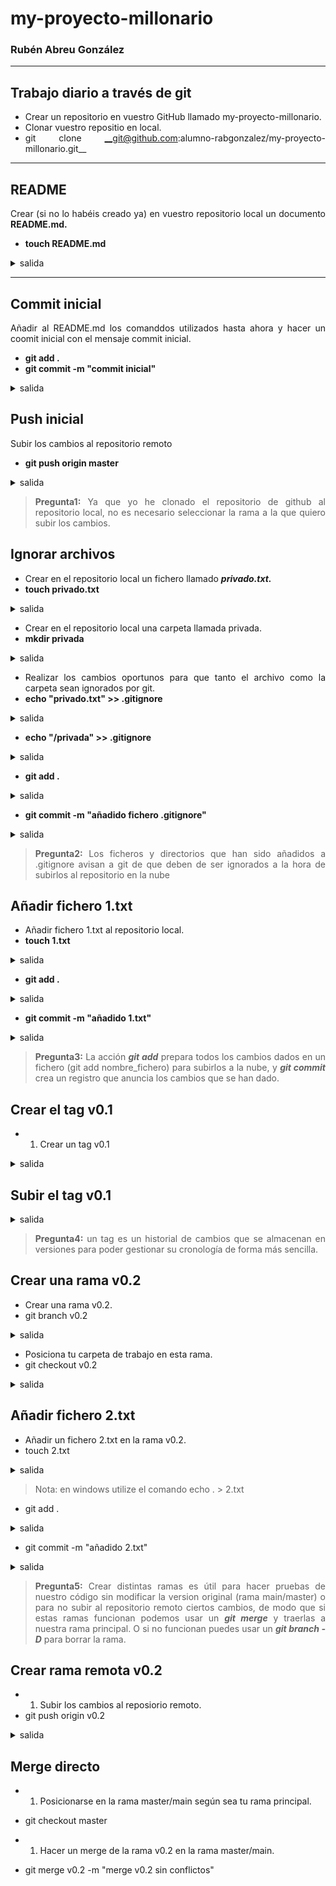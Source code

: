 <div align="justify">

# my-proyecto-millonario
### Rubén Abreu González

---

## Trabajo diario a través de git
- Crear un repositorio en vuestro GitHub llamado my-proyecto-millonario.
- Clonar vuestro repositio en local.
- git clone __git@github.com:alumno-rabgonzalez/my-proyecto-millonario.git__

---

## README
Crear (si no lo habéis creado ya) en vuestro repositorio local un documento __README.md.__
- __touch README.md__
<details>
<summary>salida</summary>

```
```
</details>

---

## Commit inicial 

Añadir al README.md los comanddos utilizados hasta ahora y hacer un coomit inicial con el mensaje commit inicial.

- __git add .__
- __git commit -m "commit inicial"__
<details>
<summary>salida</summary>

```code
inicial"
[main edf7734] commit inicial
 3 files changed, 42 insertions(+), 1 deletion(-)
 rewrite README.md (100%)
 create mode 100644 images/ej1-ets.png
 create mode 100644 images/ej1.1-ets.png
```
</details>

## Push inicial
Subir los cambios al repositorio remoto
- __git push origin master__
<details>
<summary>salida</summary>

```code
Enumerando objetos: 8, listo.
Contando objetos: 100% (8/8), listo.
Compresión delta usando hasta 4 hilos
Comprimiendo objetos: 100% (6/6), listo.
Escribiendo objetos: 100% (6/6), 219.09 KiB | 19.92 MiB/s, listo.
Total 6 (delta 0), reusados 0 (delta 0), pack-reusados 0
To https://github.com/rabgonzalez/my-proyecto-millonario
   d9f4220..edf7734  main -> main
```
</details>

> __Pregunta1:__ Ya que yo he clonado el repositorio de github al repositorio local, no es necesario seleccionar la rama a la que quiero subir los cambios.

## Ignorar archivos
- Crear en el repositorio local un fichero llamado ___privado.txt.___
- __touch privado.txt__
<details>
<summary>salida</summary>

```
```
</details>

- Crear en el repositorio local una carpeta llamada privada.
- __mkdir privada__
<details>
<summary>salida</summary>

```
```
</details>

- Realizar los cambios oportunos para que tanto el archivo como la carpeta sean ignorados por git.
- __echo "privado.txt" >> .gitignore__
<details>
<summary>salida</summary>

```
```
</details>

- __echo "/privada" >> .gitignore__
<details>
<summary>salida</summary>

```
```
</details>

- __git add .__
<details>
<summary>salida</summary>

```
```
</details>

- __git commit -m "añadido fichero .gitignore"__
<details>
<summary>salida</summary>

```code
[main af95674] añadido fichero .gitignore
 4 files changed, 95 insertions(+), 12 deletions(-)
 create mode 100644 .gitignore
 delete mode 100644 images/ej1-ets.png
 delete mode 100644 images/ej1.1-ets.png
```
</details>

> __Pregunta2:__ Los ficheros y directorios que han sido añadidos a .gitignore avisan a git de que deben de ser ignorados a la hora de subirlos al repositorio en la nube

## Añadir fichero 1.txt
- Añadir fichero 1.txt al repositorio local.
- __touch 1.txt__
<details>
<summary>salida</summary>

```
```
</details>

- __git add .__
<details>
<summary>salida</summary>

```
```
</details>

- __git commit -m "añadido 1.txt"__
<details>
<summary>salida</summary>

```code
[main 85d97f7] añadido 1.txt
 2 files changed, 34 insertions(+), 2 deletions(-)
 create mode 100644 1.txt
```
</details>

> __Pregunta3:__ La acción ___git add___ prepara todos los cambios dados en un fichero (git add nombre_fichero) para subirlos a la nube, y ___git commit___ crea un registro que anuncia los cambios que se han dado.

## Crear el tag v0.1
- 1. Crear un tag v0.1
<details>
<summary>salida</summary>

```
```
</details> 

## Subir el tag v0.1
<details>
<summary>salida</summary>

```code
Total 0 (delta 0), reused 0 (delta 0), pack-reused 0
 To https://github.com/rabgonzalez/my-proyecto-millonario
 * [new tag]         v0.1 -> v0.1
```
</details> 

> __Pregunta4:__ un tag es un historial de cambios que se almacenan en versiones para poder gestionar su cronología de forma más sencilla.

## Crear una rama v0.2
- Crear una rama v0.2.
- git branch v0.2
<details>
<summary>salida</summary>
```
```
</details>

- Posiciona tu carpeta de trabajo en esta rama.
- git checkout v0.2
<details>
<summary>salida</summary>
```code
Switched to branch 'v0.2'
M       README.md
```
</details>

## Añadir fichero 2.txt
- Añadir un fichero 2.txt en la rama v0.2.
- touch 2.txt
<details>
<summary>salida</summary>
```
```
</details>

> Nota: en windows utilize el comando echo . > 2.txt 

- git add .
<details>
<summary>salida</summary>
```
```
</details>

- git commit -m "añadido 2.txt"
<details>
<summary>salida</summary>
```code
[v0.2 5f3a0e6] añadido 2.txt
 2 files changed, 66 insertions(+)
 create mode 100644 2.txt
```
</details>

> __Pregunta5:__ Crear distintas ramas es útil para hacer pruebas de nuestro código sin modificar la version original (rama main/master) o para no subir al repositorio remoto ciertos cambios, de modo que si estas ramas funcionan podemos usar un ___git merge___ y traerlas a nuestra rama principal. O si no funcionan puedes usar un ___git branch -D___ para borrar la rama. 

## Crear rama remota v0.2
- 1. Subir los cambios al reposiorio remoto.
- git push origin v0.2
<details>
<summary>salida</summary>
```code
Enumerating objects: 6, done.
Counting objects: 100% (6/6), done.
Delta compression using up to 20 threads
Compressing objects: 100% (3/3), done.
Writing objects: 100% (4/4), 843 bytes | 843.00 KiB/s, done.
Total 4 (delta 1), reused 0 (delta 0), pack-reused 0
remote: Resolving deltas: 100% (1/1), completed with 1 local object.
remote:
remote: Create a pull request for 'v0.2' on GitHub by visiting:
remote:      https://github.com/rabgonzalez/my-proyecto-millonario/pull/new/v0.2
remote:
To https://github.com/rabgonzalez/my-proyecto-millonario
 * [new branch]      v0.2 -> v0.2
```
</details>

## Merge directo
- 1. Posicionarse en la rama master/main según sea tu rama principal.
- git checkout master


- 1. Hacer un merge de la rama v0.2 en la rama master/main.
- git merge v0.2 -m "merge v0.2 sin conflictos"


</div>
